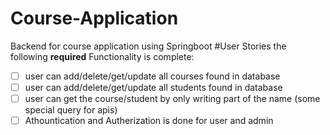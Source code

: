 # Course-Application
Backend for course application 
using Springboot
#User Stories
the following **required** Functionality is complete:
*[ ] user can add/delete/get/update all courses found in database
*[ ] user can add/delete/get/update all students found in database
*[ ] user can get the course/student by only writing part of the name (some special query for apis)
*[ ] Athountication and Autherization is done for user and admin 